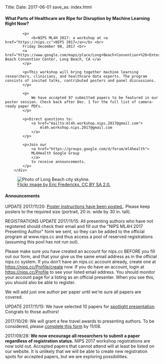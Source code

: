 Title:
Date: 2017-06-01
save_as: index.html

<div class="container">

<div class="row">
        <div class="col-md-7">
            <h4>What Parts of Healthcare are Ripe for Disruption by Machine Learning Right Now?</h4>

            <p>
                <b>NIPS ML4H 2017: a workshop at <a href="https://nips.cc">NIPS 2017</a></b> <br>
            Friday December 08, 2017 <br>
            <a href="https://www.google.com/maps/place/Long+Beach+Convention+%26+Entertainment+Center/@33.7606839,-118.1892951,16z/data=!3m1!5s0x80dd313b1d738beb:0xb11de026a4091d6e!4m2!3m1!1s0x80dd313b68c4eae7:0x69f1fff3cb508d42">Long Beach Convention Center, Long Beach, CA </a>
            </p>

            <p>This workshop will bring together machine learning researchers, clinicians, and healthcare data experts. The program consists of invited talks, contributed posters and panel discussions.
            </p>

            <p>
                We have accepted 97 submitted papers to be featured in our poster session. Check back after Dec. 1 for the full list of camera-ready paper PDFs.
            </p>

            <p>Direct questions to:
                <a href="mailto:ml4h.workshop.nips.2017@gmail.com">
                    ml4h.workshop.nips.2017@gmail.com
                </a>
            </p>

            <p>Join our
                <a href="https://groups.google.com/d/forum/ml4health">
                ML4Health Google Group
                </a>
                to receive announcements.
            </p>
        </div>

<div class="col-md-5" style="padding-left: 0px;  padding-right: 0px;">
<figure class="figure">
<img
    src="images/Long_Beach_California-02.jpg"
    class="img-fluid"
    alt="Photo of Long Beach city skyline.">
<figcaption class="figure-caption">
    <a href="https://www.flickr.com/photos/11190696@N02/2260280756">
        Flickr image by Eric Fredericks, CC BY SA 2.0.</a>
</figcaption>
</figure>
</div>
</div>

<h4>Announcements</h4>


<div class="row">
<div class="alert alert-warning" role="alert">
<p> UPDATE 2017/11/20:
<a href="pages/poster-instructions.html">Poster instructions have been posted.</a>. Please keep posters to the required size (portrait, 20 in. wide by 30 in. tall).
</p>
</div>
</div>


<div class="row">
<div class="alert alert-warning" role="alert">
<p> REGISTRATIONS UPDATE 2017/11/15:
<emph>
All presenting authors who have not registered should check their email and fill out the "NIPS ML4H 2017 Presenting Author" form we sent, so they can be added to the official program at www.nips.cc and thus access a pool of reserved registrations (assuming this pool has not run out). 
</emph>
</p>
<p> Please make sure you have created an account for nips.cc BEFORE you fill out our form, and that your give us the same email address as in the official nips.cc system.
    If you don't have an nips.cc account already, create one at <a href="https://nips.cc/Profile/create">https://nips.cc/Profile/create</a> now.
    If you do have an account, login at <a href="https://nips.cc/Profile">https://nips.cc/Profile</a> to see your listed email address.
    You should monitor your account page for a listing as an official presenter. When you see this, you should also be able to register.
</p>
<p>
We will add just one author per paper until we're sure all papers are covered.
</p>
</div>
</div>


<div class="row">
<div class="alert alert-warning" role="alert">
<p> UPDATE 2017/11/15:
<emph>
We have selected 10 papers for <a href="pages/spotlights.html">spotlight presentation</a>. Congrats to those authors!
</emph>
</p>
</div>
</div>

<div class="row">
<div class="alert alert-info" role="alert">
<p> 2017/10/26:
<emph>
We will grant a few travel awards to presenting authors. To be considered, please 
<a href="https://goo.gl/forms/aM2uSGZtNQ9O7w563">
complete this form</a>  by 11/08.
</emph>
</p>
</div>
</div>

<div class="row">
<div class="alert alert-info" role="alert">
<p> 2017/09/28:
<emph><b>We now encourage all researchers to submit a paper
regardless of registration status.</b></emph>
<emph>
NIPS 2017 workshop registrations are now sold out.
Accepted papers that cannot attend will at least be listed on our website.
It is unlikely that we will be able to create new registration spots for
accepted papers, but we are exploring possibilities.
</emph>
</p>
</div>
</div>




</div><!-- END CONTAINER -->

<!---
<div class="row">

<div style="float:left; padding-right:1em">
<img width=500px src="images/long-beach.jpg"/>
</div>
    <h3>What Parts of Healthcare are Ripe for Disruption by Machine Learning Right Now?</h3>

    <p>This workshop will bring together machine learning researchers, clinicians, and healthcare data experts. The program consists of invited talks, contributed posters and panel discussions.</p>
    <p> <b>A workshop at NIPS 2017</b> <br>
	Friday December 08, 2017 <br>
	<a href="https://www.google.com/maps/place/Long+Beach+Convention+%26+Entertainment+Center/@33.7606839,-118.1892951,16z/data=!3m1!5s0x80dd313b1d738beb:0xb11de026a4091d6e!4m2!3m1!1s0x80dd313b68c4eae7:0x69f1fff3cb508d42">Long Beach Convention Center, Long Beach, CA </a>
	</p>
	<p>
        Please direct questions to:
        <a href=“mailto:ml4h.workshop.nips.2017@gmail.com”>
            ml4h.workshop.nips.2017@gmail.com
        </a>
    </p>
</div>
-->